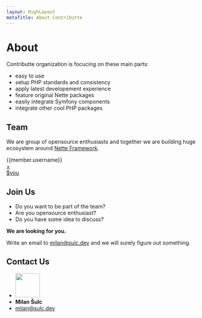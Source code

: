 ```yaml
---
layout: HighLayout
metaTitle: About Contributte
---
```


<h1>About</h1>

<p>
  Contributte organization is focucing on these main parts:
</p>

<ul class="my-8 list-disc list-inside">
  <li>easy to use</li>
  <li>setup PHP standards and consistency</li>
  <li>apply latest developement experience</li>
  <li>feature original Nette packages</li>
  <li>easily integrate Symfony components</li>
  <li>integrate other cool PHP packages</li>
</ul>

<h2>Team</h2>

<p>
  We are group of opensource enthusiasts and together we are building huge ecosystem around <a href="https://nette.org">Nette Framework</a>.
</p>

<div class="flex justify-center flex-wrap my-12">
  <div v-for="member of $page.contributte.team">
    <a
      class="block max-w-sm rounded overflow-hidden shadow-lg m-2"
      :href="'https://github.com/'+member.username"
    >
      <img class="w-32 m-auto" :src="member.avatar+'&s=192'" loading="lazy" :alt="member.username" :title="member.username" />
      <div class="px-6 py-4 text-center">
        <div class="font-bold">{{member.username}}</div>
      </div>
    </a>
  </div>
  <div>
     <a
      class="block max-w-sm rounded overflow-hidden shadow-lg m-2"
      href="mailto:milan@sulc.dev?subject=New dev guy"
    >
      <div class="w-32 h-32 text-center text-6xl flex items-center justify-center">+</div> 
       <div class="px-6 py-4 text-center">
        <div class="font-bold">$you</div>
      </div>
    </a>
  </div>
</div>

<div class="flex">
  <div class="flex-1">
    <h2>Join Us</h2>
    <ul class="my-8 list-disc list-inside">
      <li>Do you want to be part of the team?</li>
      <li>Are you opensource enthusiast?</li>
      <li>Do you have some idea to discuss?</li>
    </ul>
    <p>
      <strong>We are looking for you.</strong>
    </p>
    <p>
      Write an email to <a class="underline" href="mailto:milan@sulc.dev?subject=Join to contributte">milan@sulc.dev</a> and we will surely figure out something.
    </p>
  </div>
  <div class="flex-1">
    <h2>Contact Us</h2>
    <ul class="my-8">
      <li><img src="https://avatars1.githubusercontent.com/u/538058?v=4&s=128" width="64" alt="" loading="lazy"></li>
      <li><strong>Milan Šulc</strong></li>
      <li><a class="underline" href="mailto:milan@sulc.dev">milan@sulc.dev</a></li>
    </ul>
  </div>
</div>
